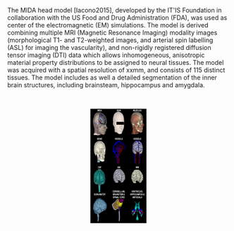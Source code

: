 The MIDA head model [Iacono2015], developed by the IT'IS Foundation in collaboration with the US Food and 
Drug Administration (FDA), was used as center of the electromagnetic (EM) simulations. The model is derived combining
multiple MRI (Magnetic Resonance Imaging) modality images (morphological T1- and T2-weighted images, and arterial spin 
labelling (ASL) for imaging the vascularity), and non-rigidly registered diffusion tensor imaging (DTI) data which allows 
inhomogeneous, anisotropic material property distributions to be assigned to neural tissues. The model was acquired with 
a spatial resolution of xxmm, and consists of 115 distinct tissues. The model includes as well a detailed segmentation 
of the inner brain structures, including brainsteam, hippocampus and amygdala.

<br>
<p align="center">
  <img width="128" height="261" src="_media/methods/antonino_img.png">
</p>